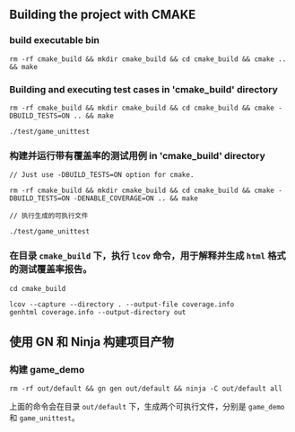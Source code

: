 
## Building the project with CMAKE


### build executable bin

```shell
rm -rf cmake_build && mkdir cmake_build && cd cmake_build && cmake .. && make
```

### Building and executing test cases in 'cmake_build' directory

```shell
rm -rf cmake_build && mkdir cmake_build && cd cmake_build && cmake -DBUILD_TESTS=ON .. && make 

./test/game_unittest
```

### 构建并运行带有覆盖率的测试用例 in 'cmake_build' directory

```shell
// Just use -DBUILD_TESTS=ON option for cmake.

rm -rf cmake_build && mkdir cmake_build && cd cmake_build && cmake -DBUILD_TESTS=ON -DENABLE_COVERAGE=ON .. && make

// 执行生成的可执行文件

./test/game_unittest

```

### 在目录 `cmake_build` 下，执行 `lcov` 命令，用于解释并生成 `html` 格式的测试覆盖率报告。

```shell
cd cmake_build

lcov --capture --directory . --output-file coverage.info
genhtml coverage.info --output-directory out
```

## 使用 GN 和 Ninja 构建项目产物

### 构建 game_demo

```shell
rm -rf out/default && gn gen out/default && ninja -C out/default all
```

上面的命令会在目录 `out/default` 下，生成两个可执行文件，分别是 `game_demo` 和 `game_unittest`。
